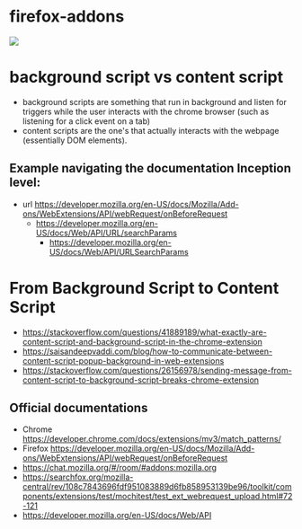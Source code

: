 # firefox-addons

![](https://developer.mozilla.org/en-US/docs/Mozilla/Add-ons/WebExtensions/Anatomy_of_a_WebExtension/webextension-anatomy.png)

# background script vs content script
- background scripts are something that run in background and listen for triggers while the user interacts with the chrome browser (such as listening for a click event on a tab)
- content scripts are the one's that actually interacts with the webpage (essentially DOM elements).

## Example navigating the documentation Inception level: 
- url https://developer.mozilla.org/en-US/docs/Mozilla/Add-ons/WebExtensions/API/webRequest/onBeforeRequest
  - https://developer.mozilla.org/en-US/docs/Web/API/URL/searchParams
     - https://developer.mozilla.org/en-US/docs/Web/API/URLSearchParams

# From Background Script to Content Script
- https://stackoverflow.com/questions/41889189/what-exactly-are-content-script-and-background-script-in-the-chrome-extension
- https://saisandeepvaddi.com/blog/how-to-communicate-between-content-script-popup-background-in-web-extensions
- https://stackoverflow.com/questions/26156978/sending-message-from-content-script-to-background-script-breaks-chrome-extension


## Official documentations
- Chrome https://developer.chrome.com/docs/extensions/mv3/match_patterns/
- Firefox https://developer.mozilla.org/en-US/docs/Mozilla/Add-ons/WebExtensions/API/webRequest/onBeforeRequest
- https://chat.mozilla.org/#/room/#addons:mozilla.org
- https://searchfox.org/mozilla-central/rev/108c7843696fdf951083889d6fb858953139be96/toolkit/components/extensions/test/mochitest/test_ext_webrequest_upload.html#72-121
- https://developer.mozilla.org/en-US/docs/Web/API
